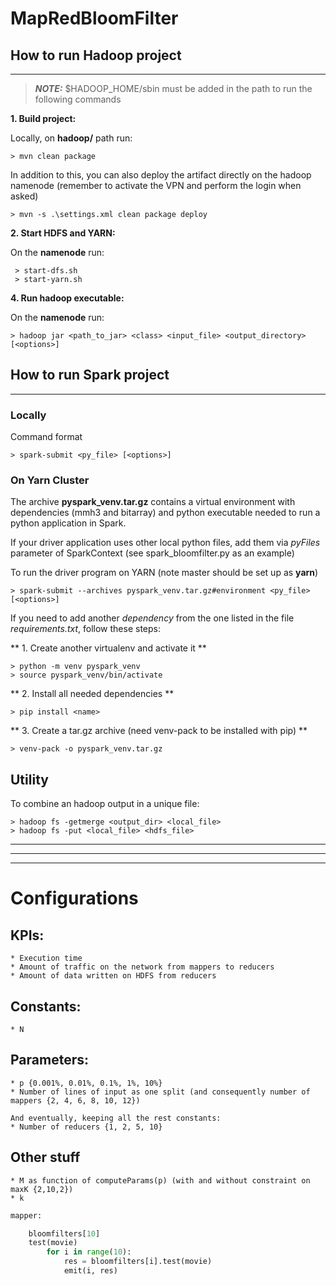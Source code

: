 # MapRedBloomFilter

## How to run **Hadoop** project
---

> **_NOTE:_** $HADOOP_HOME/sbin must be added in the path to run the following commands


**1. Build project:**


Locally, on **hadoop/** path run:

```
> mvn clean package
```

In addition to this, you can also deploy the artifact directly on the hadoop namenode (remember to activate the VPN and perform the login when asked)

```
> mvn -s .\settings.xml clean package deploy
```

**2. Start HDFS and YARN:**

On the **namenode** run:
```
 > start-dfs.sh
 > start-yarn.sh
```



**4. Run hadoop executable:**

On the **namenode** run:

```
> hadoop jar <path_to_jar> <class> <input_file> <output_directory> [<options>]
```

## How to run **Spark** project
---

### **Locally**

Command format
```
> spark-submit <py_file> [<options>]
```

### **On Yarn Cluster**

The archive **pyspark_venv.tar.gz** contains a virtual environment with dependencies (mmh3 and bitarray) and python executable needed to run a python application in Spark.

If your driver application uses other local python files, add them via *pyFiles* parameter of SparkContext (see spark_bloomfilter.py as an example)

To run the driver program on YARN (note master should be set up as **yarn**)
```
> spark-submit --archives pyspark_venv.tar.gz#environment <py_file> [<options>]
```

If you need to add another *dependency* from the one listed in the file *requirements.txt*, follow these steps:

** 1. Create another virtualenv and activate it **

```
> python -m venv pyspark_venv
> source pyspark_venv/bin/activate
```
** 2. Install all needed dependencies **
```
> pip install <name>
```
** 3. Create a tar.gz archive (need venv-pack to be installed with pip) **
```
> venv-pack -o pyspark_venv.tar.gz
```

## Utility

To combine an hadoop output in a unique file:

```
> hadoop fs -getmerge <output_dir> <local_file>
> hadoop fs -put <local_file> <hdfs_file>
```
---
---
---
# Configurations

## KPIs:
    * Execution time
    * Amount of traffic on the network from mappers to reducers
    * Amount of data written on HDFS from reducers

## Constants:
    * N

## Parameters:
    * p {0.001%, 0.01%, 0.1%, 1%, 10%}
    * Number of lines of input as one split (and consequently number of mappers {2, 4, 6, 8, 10, 12})
    
    And eventually, keeping all the rest constants:
    * Number of reducers {1, 2, 5, 10}

## Other stuff
    * M as function of computeParams(p) (with and without constraint on maxK {2,10,2})
    * k 



```python
mapper:

    bloomfilters[10]
    test(movie)
        for i in range(10):
            res = bloomfilters[i].test(movie)
            emit(i, res)
```